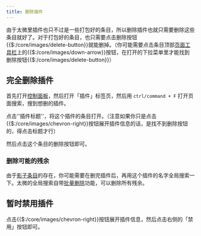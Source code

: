 ```yaml
---
title: 删除插件
---
```


由于太微里插件也只不过是一些打包好的条目，所以删除插件也就只需要删除这些条目就好了。对于打包好的条目，也只需要点击删除按钮{{$:/core/images/delete-button}}就能删掉。（你可能需要点击条目顶部[页面工具栏](#%E9%A1%B5%E9%9D%A2%E5%B7%A5%E5%85%B7%E6%A0%8F)上的{{$:/core/images/down-arrow}}按钮，在打开的下拉菜单里才能找到删除按钮{{$:/core/images/delete-button}}）

## 完全删除插件

首先打开[控制面板]($:/ControlPanel)，然后打开「插件」标签页，然后用 `ctrl/command + F` 打开页面搜索，搜到想删的插件。

点击''插件标题''，将这个插件的条目打开。（注意如果你只是点击{{$:/core/images/chevron-right}}按钮展开插件信息的话，是找不到删除按钮的，得点击标题才行）

然后点击这个条目的删除按钮即可。

### 删除可能的残余

由于[影子条目](#%E5%BD%B1%E5%AD%90%E6%9D%A1%E7%9B%AE)的存在，你可能需要在删完插件后，再用这个插件的名字全局搜索一下。太微的全局搜索自带[批量删除](#%E6%89%B9%E9%87%8F%E5%88%A0%E9%99%A4)功能，可以删除所有残余。

## 暂时禁用插件

点击{{$:/core/images/chevron-right}}按钮展开插件信息，然后点击右侧的「禁用」按钮即可。